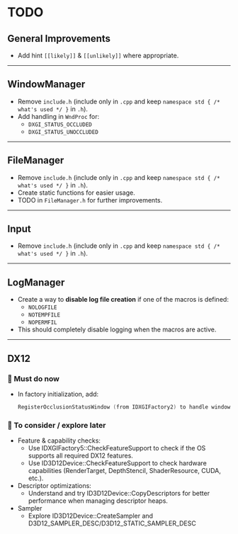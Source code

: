 # TODO

## General Improvements
- Add hint `[[likely]]` & `[[unlikely]]` where appropriate.

---

## WindowManager
- Remove `include.h` (include only in `.cpp` and keep `namespace std { /* what's used */ }` in `.h`).  
- Add handling in `WndProc` for:
  - `DXGI_STATUS_OCCLUDED`
  - `DXGI_STATUS_UNOCCLUDED`

---

## FileManager
- Remove `include.h` (include only in `.cpp` and keep `namespace std { /* what's used */ }` in `.h`).  
- Create static functions for easier usage.  
- TODO in `FileManager.h` for further improvements.

---

## Input
- Remove `include.h` (include only in `.cpp` and keep `namespace std { /* what's used */ }` in `.h`).

---

## LogManager
- Create a way to **disable log file creation** if one of the macros is defined:  
  - `NOLOGFILE`  
  - `NOTEMPFILE`  
  - `NOPERMFIL`  
- This should completely disable logging when the macros are active.

---

## DX12

### 🔹 Must do now
- In factory initialization, add:
  ```cpp
  RegisterOcclusionStatusWindow (from IDXGIFactory2) to handle window occlusion status.

### 🔹 To consider / explore later

 - Feature & capability checks:
   - Use IDXGIFactory5::CheckFeatureSupport to check if the OS supports all required DX12 features.
   - Use ID3D12Device::CheckFeatureSupport to check hardware capabilities (RenderTarget, DepthStencil, ShaderResource, CUDA, etc.).
  - Descriptor optimizations:
    - Understand and try ID3D12Device::CopyDescriptors for better performance when managing descriptor heaps.
  - Sampler
    - Explore ID3D12Device::CreateSampler and D3D12_SAMPLER_DESC/D3D12_STATIC_SAMPLER_DESC
